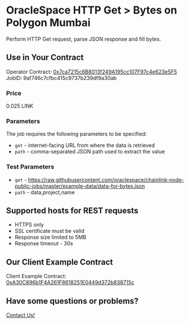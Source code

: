 # OracleSpace HTTP Get > Bytes on Polygon Mumbai

Perform HTTP Get request, parse JSON response and fill bytes.

## Use in Your Contract

Operator Contract: [0x7ca7215c6B8013f249A195cc107F97c4e623e5F5](https://mumbai.polygonscan.com/address/0x7ca7215c6B8013f249A195cc107F97c4e623e5F5)  
JobID: 9af746c7cfbc415c9737b239df9a30ab

### Price

0.025 LINK

### Parameters

The job requires the following parameters to be specified:

- `get` - internet-facing URL from where the data is retrieved
- `path` - comma-separated JSON path used to extract the value

### Test Parameters

- `get` - https://raw.githubusercontent.com/oraclespace/chainlink-node-public-jobs/master/example-data/data-for-bytes.json
- `path` - data,project,name

## Supported hosts for REST requests

- HTTPS only
- SSL certificate must be valid
- Response size limited to 5MB
- Response timeout - 30s

## Our Client Example Contract

Client Example Contract: [0xA30C896b1F4A261F8618251E0449d372b838715c](https://mumbai.polygonscan.com/address/0xA30C896b1F4A261F8618251E0449d372b838715c)

## Have some questions or problems?

[Contact Us!](https://github.com/oraclespace/chainlink-node-public-jobs#contact-us)
